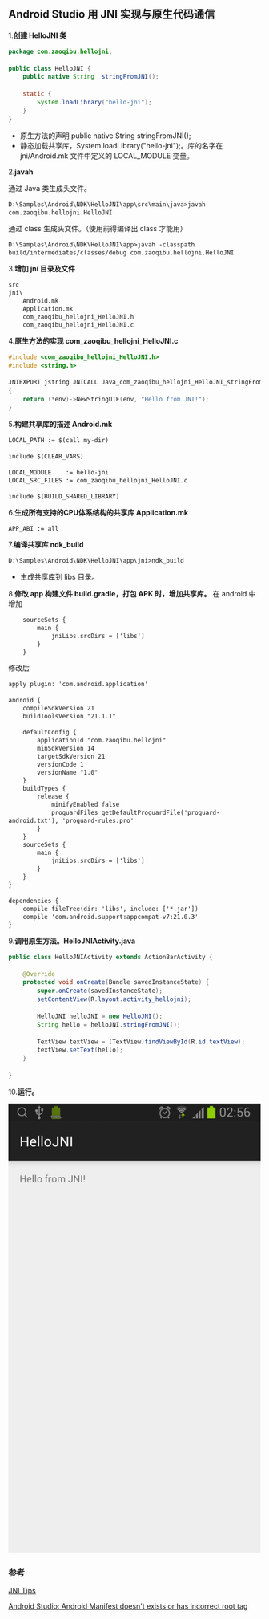 ﻿## Android Studio 用 JNI 实现与原生代码通信

1.**创建 HelloJNI 类**

```java
package com.zaoqibu.hellojni;

public class HelloJNI {
    public native String  stringFromJNI();

    static {
        System.loadLibrary("hello-jni");
    }
}
```

* 原生方法的声明 public native String  stringFromJNI();
* 静态加载共享库，System.loadLibrary("hello-jni");。库的名字在 jni/Android.mk 文件中定义的 LOCAL_MODULE 变量。

2.**javah**

通过 Java 类生成头文件。

```
D:\Samples\Android\NDK\HelloJNI\app\src\main\java>javah com.zaoqibu.hellojni.HelloJNI
```

通过 class 生成头文件。（使用前得编译出 class 才能用）

```
D:\Samples\Android\NDK\HelloJNI\app>javah -classpath build/intermediates/classes/debug com.zaoqibu.hellojni.HelloJNI
```

3.**增加 jni 目录及文件**
```
src
jni\
    Android.mk
    Application.mk
    com_zaoqibu_hellojni_HelloJNI.h
    com_zaoqibu_hellojni_HelloJNI.c
```

4.**原生方法的实现 com_zaoqibu_hellojni_HelloJNI.c**
```c
#include <com_zaoqibu_hellojni_HelloJNI.h>
#include <string.h>

JNIEXPORT jstring JNICALL Java_com_zaoqibu_hellojni_HelloJNI_stringFromJNI(JNIEnv *env, jobject thiz)
{
    return (*env)->NewStringUTF(env, "Hello from JNI!");
}
```

5.**构建共享库的描述 Android.mk**
```
LOCAL_PATH := $(call my-dir)

include $(CLEAR_VARS)

LOCAL_MODULE    := hello-jni
LOCAL_SRC_FILES := com_zaoqibu_hellojni_HelloJNI.c

include $(BUILD_SHARED_LIBRARY)
```

6.**生成所有支持的CPU体系结构的共享库 Application.mk**
```
APP_ABI := all
```

7.**编译共享库 ndk_build**
```
D:\Samples\Android\NDK\HelloJNI\app\jni>ndk_build
```
* 生成共享库到 libs 目录。

8.**修改 app 构建文件 build.gradle，打包 APK 时，增加共享库。**
在 android 中增加
```
    sourceSets {
        main {
            jniLibs.srcDirs = ['libs']
        }
    }
```

修改后
```
apply plugin: 'com.android.application'

android {
    compileSdkVersion 21
    buildToolsVersion "21.1.1"

    defaultConfig {
        applicationId "com.zaoqibu.hellojni"
        minSdkVersion 14
        targetSdkVersion 21
        versionCode 1
        versionName "1.0"
    }
    buildTypes {
        release {
            minifyEnabled false
            proguardFiles getDefaultProguardFile('proguard-android.txt'), 'proguard-rules.pro'
        }
    }
    sourceSets {
        main {
            jniLibs.srcDirs = ['libs']
        }
    }
}

dependencies {
    compile fileTree(dir: 'libs', include: ['*.jar'])
    compile 'com.android.support:appcompat-v7:21.0.3'
}
```

9.**调用原生方法。HelloJNIActivity.java**
```java
public class HelloJNIActivity extends ActionBarActivity {

    @Override
    protected void onCreate(Bundle savedInstanceState) {
        super.onCreate(savedInstanceState);
        setContentView(R.layout.activity_hellojni);

        HelloJNI helloJNI = new HelloJNI();
        String hello = helloJNI.stringFromJNI();

        TextView textView = (TextView)findViewById(R.id.textView);
        textView.setText(hello);
    }

}
```

10.**运行。**

![](hello-jni.png)

### 参考

[JNI Tips](http://developer.android.com/training/articles/perf-jni.html)

[Android Studio: Android Manifest doesn't exists or has incorrect root tag](http://stackoverflow.com/questions/17424135/android-studio-android-manifest-doesnt-exists-or-has-incorrect-root-tag)
